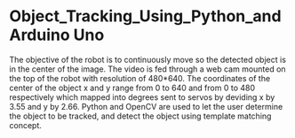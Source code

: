 # Object_Tracking_Using_Python_and Arduino Uno

 
The objective of the robot is to continuously move so the detected object is in the center of the image.
The video is fed through a web cam mounted on the top of the robot with resolution of 480*640.
The coordinates of the center of the object x and y range from 0 to 640 and from 0 to 480 respectively which mapped into degrees sent to servos by deviding x by 3.55 and y by 2.66.
Python and OpenCV are used to let the user determine the object to be tracked, and detect the object using template matching concept.
